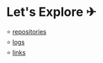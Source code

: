 # Let's Explore ✈
⭐ [repositories](https://github.com/bryanmahdavikhia?tab=repositories)<br>
⭐ [logs](https://bryanmahdavikhia.github.io/os212//TXT/mylog.txt)<br>
⭐ [links](https://bryanmahdavikhia.github.io/os212/LINKS/)
